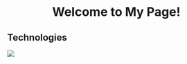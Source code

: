 <h1 align=center>Welcome to My Page!</h1>
<!--START_SECTION:waka-->
<!--END_SECTION:waka-->
<h2>Technologies</h2>
<img src = ".images/CSS.svg">

